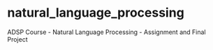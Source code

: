 # natural_language_processing
ADSP Course - Natural Language Processing - Assignment and Final Project
